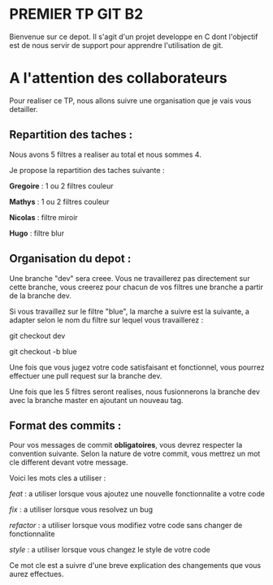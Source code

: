 # PREMIER TP GIT B2

Bienvenue sur ce depot. Il s'agit d'un projet developpe en C dont l'objectif est de nous servir de support pour apprendre l'utilisation de git.


# A l'attention des collaborateurs

Pour realiser ce TP, nous allons suivre une organisation que je vais vous detailler.


## Repartition des taches :


Nous avons 5 filtres a realiser au total et nous sommes 4.

Je propose la repartition des taches suivante : 

**Gregoire** : 1 ou 2 filtres couleur

**Mathys** : 1 ou 2 filtres couleur

**Nicolas** : filtre miroir

**Hugo** : filtre blur


## Organisation du depot :


Une branche "dev" sera creee. Vous ne travaillerez pas directement sur cette branche, vous creerez pour chacun de vos filtres une branche a partir de la branche dev.


Si vous travaillez sur le filtre "blue", la marche a suivre est la suivante, a adapter selon le nom du filtre sur lequel vous travaillerez :

git checkout dev

git checkout -b blue


Une fois que vous jugez votre code satisfaisant et fonctionnel, vous pourrez effectuer une pull request sur la branche dev.

Une fois que les 5 filtres seront realises, nous fusionnerons la branche dev avec la branche master en ajoutant un nouveau tag.

## Format des commits :

Pour vos messages de commit **obligatoires**, vous devrez respecter la convention suivante. Selon la nature de votre commit, vous mettrez un mot cle different devant votre message.


Voici les mots cles a utiliser :

*feat* : a utiliser lorsque vous ajoutez une nouvelle fonctionnalite a votre code

*fix* : a utiliser lorsque vous resolvez un bug

*refactor* : a utiliser lorsque vous modifiez votre code sans changer de fonctionnalite

*style* : a utiliser lorsque vous changez le style de votre code


Ce mot cle est a suivre d'une breve explication des changements que vous aurez effectues.





